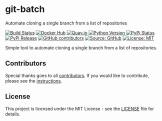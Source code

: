 # git-batch

Automate cloning a single branch from a list of repositories

[![Build Status](https://img.shields.io/drone/build/thegeeklab/git-batch?logo=drone&server=https%3A%2F%2Fdrone.thegeeklab.de)](https://drone.thegeeklab.de/thegeeklab/git-batch)
[![Docker Hub](https://img.shields.io/badge/dockerhub-latest-blue.svg?logo=docker&logoColor=white)](https://hub.docker.com/r/thegeeklab/git-batch)
[![Quay.io](https://img.shields.io/badge/quay-latest-blue.svg?logo=docker&logoColor=white)](https://quay.io/repository/thegeeklab/git-batch)
[![Python Version](https://img.shields.io/pypi/pyversions/git-batch.svg)](https://pypi.org/project/git-batch/)
[![PyPi Status](https://img.shields.io/pypi/status/git-batch.svg)](https://pypi.org/project/git-batch/)
[![PyPi Release](https://img.shields.io/pypi/v/git-batch.svg)](https://pypi.org/project/git-batch/)
[![GitHub contributors](https://img.shields.io/github/contributors/thegeeklab/git-batch)](https://github.com/thegeeklab/git-batch/graphs/contributors)
[![Source: GitHub](https://img.shields.io/badge/source-github-blue.svg?logo=github&logoColor=white)](https://github.com/thegeeklab/git-batch)
[![License: MIT](https://img.shields.io/github/license/thegeeklab/git-batch)](https://github.com/thegeeklab/git-batch/blob/main/LICENSE)

Simple tool to automate cloning a single branch from a list of repositories.

## Contributors

Special thanks goes to all [contributors](https://github.com/thegeeklab/git-batch/graphs/contributors). If you would like to contribute,
please see the [instructions](https://github.com/thegeeklab/git-batch/blob/main/CONTRIBUTING.md).

## License

This project is licensed under the MIT License - see the [LICENSE](https://github.com/thegeeklab/git-batch/blob/main/LICENSE) file for details.
